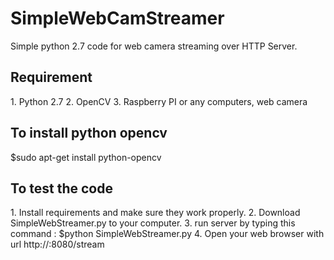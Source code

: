 # SimpleWebCamStreamer
Simple python 2.7 code for web camera streaming over HTTP Server.

<H2>Requirement</H2>
1. Python 2.7
2. OpenCV
3. Raspberry PI or any computers, web camera 
 
<h2>To install python opencv</h2>
$sudo apt-get install python-opencv

<h2>To test the code</h2>
1. Install requirements and make sure they work properly.
2. Download SimpleWebStreamer.py to your computer.
3. run server by typing this command : $python SimpleWebStreamer.py
4. Open your web browser with url http://<your computer address>:8080/stream
